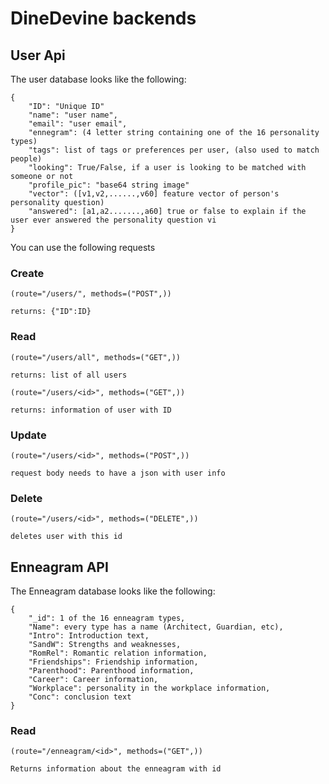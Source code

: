 # DineDevine backends

## User Api
The user database looks like the following:
```
{
    "ID": "Unique ID"
    "name": "user name",
    "email": "user email",
    "ennegram": (4 letter string containing one of the 16 personality types)
    "tags": list of tags or preferences per user, (also used to match people)
    "looking": True/False, if a user is looking to be matched with someone or not 
    "profile_pic": "base64 string image"
    "vector": ([v1,v2,......,v60] feature vector of person's personality question)
    "answered": [a1,a2.......,a60] true or false to explain if the user ever answered the personality question vi
}

```

You can use the following requests 

### Create
```
(route="/users/", methods=("POST",)) 

returns: {"ID":ID}
```

### Read

```
(route="/users/all", methods=("GET",)) 

returns: list of all users
```

```
(route="/users/<id>", methods=("GET",)) 

returns: information of user with ID
```

### Update

```
(route="/users/<id>", methods=("POST",)) 

request body needs to have a json with user info
```

### Delete
```
(route="/users/<id>", methods=("DELETE",)) 

deletes user with this id 
```

## Enneagram API

The Enneagram database looks like the following:
```
{
    "_id": 1 of the 16 enneagram types,
    "Name": every type has a name (Architect, Guardian, etc),
    "Intro": Introduction text,
    "SandW": Strengths and weaknesses,
    "RomRel": Romantic relation information,
    "Friendships": Friendship information,
    "Parenthood": Parenthood information,
    "Career": Career information,
    "Workplace": personality in the workplace information,
    "Conc": conclusion text
}

```

### Read

```
(route="/enneagram/<id>", methods=("GET",)) 

Returns information about the enneagram with id
```
